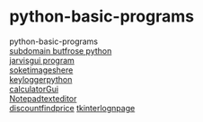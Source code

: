 # python-basic-programs
python-basic-programs <br />
[subdomain butfrose python](https://github.com/mrirfankhan/python-basic--programs/blob/main/subdomain-brutforse)<br />
[jarvisgui program ](https://github.com/mrirfankhan/python-basic--programs/tree/main/jarvisguiproject)<br />
[soketimageshere](https://github.com/mrirfankhan/python-basic--programs/tree/main/soketimagesher)<br />
[keyloggerpython](https://github.com/mrirfankhan/python-basic--programs/blob/main/keylogger.py)<br />
[calculatorGui](https://github.com/mrirfankhan/python-basic--programs/blob/main/calculator.py)<br />
[Notepadtexteditor](https://github.com/mrirfankhan/python-basic--programs/blob/main/Notepad.py)<br />
[discountfindprice](https://github.com/mrirfankhan/python-basic--programs/blob/main/discount.py)
[tkinterlognpage](https://github.com/mrirfankhan/python-basic--programs/blob/main/tkloginpage.py)<br />
